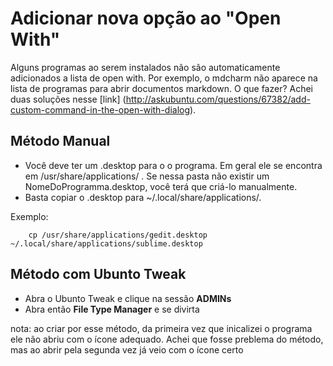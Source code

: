 # Adicionar nova opção ao "Open With"

Alguns programas ao serem instalados não são automaticamente adicionados a lista de open with. Por exemplo, o mdcharm não aparece na lista de programas para abrir documentos markdown. O que fazer?
Achei duas soluções nesse [link] (http://askubuntu.com/questions/67382/add-custom-command-in-the-open-with-dialog).

## Método Manual
* Você deve ter um .desktop para o o programa. Em geral ele se encontra em /usr/share/applications/ . Se nessa pasta não existir um NomeDoProgramma.desktop, você terá que criá-lo manualmente.
* Basta copiar o .desktop para ~/.local/share/applications/. 
 
 Exemplo:
        
        cp /usr/share/applications/gedit.desktop ~/.local/share/applications/sublime.desktop
        
## Método com Ubunto Tweak
* Abra o Ubunto Tweak e clique na sessão **ADMINs**
* Abra então **File Type Manager** e se divirta

nota: ao criar por esse método, da primeira vez que inicalizei o programa ele não abriu com o ícone adequado. Achei que fosse preblema do método, mas ao abrir pela segunda vez já veio com o ícone certo